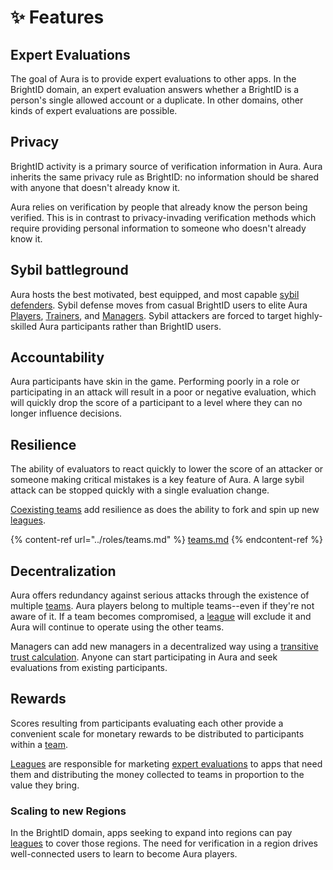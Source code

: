# ✨ Features

## Expert Evaluations

The goal of Aura is to provide expert evaluations to other apps. In the BrightID domain, an expert evaluation answers whether a BrightID is a person's single allowed account or a duplicate. In other domains, other kinds of expert evaluations are possible.

## Privacy

BrightID activity is a primary source of verification information in Aura. Aura inherits the same privacy rule as BrightID: no information should be shared with anyone that doesn't already know it.

Aura relies on verification by people that already know the person being verified. This is in contrast to privacy-invading verification methods which require providing personal information to someone who doesn't already know it.

## Sybil battleground <a href="#sybil-battleground" id="sybil-battleground"></a>

Aura hosts the best motivated, best equipped, and most capable [sybil defenders](https://en.wikipedia.org/wiki/Sybil_attack). Sybil defense moves from casual BrightID users to elite Aura [Players](broken-reference), [Trainers](../roles/trainers.md), and [Managers](../roles/managers.md). Sybil attackers are forced to target highly-skilled Aura participants rather than BrightID users.

## Accountability

Aura participants have skin in the game. Performing poorly in a role or participating in an attack will result in a poor or negative evaluation, which will quickly drop the score of a participant to a level where they can no longer influence decisions.

## Resilience

The ability of evaluators to react quickly to lower the score of an attacker or someone making critical mistakes is a key feature of Aura. A large sybil attack can be stopped quickly with a single evaluation change.

[Coexisting teams](../roles/teams.md) add resilience as does the ability to fork and spin up new [leagues](../roles/teams.md#leagues).

{% content-ref url="../roles/teams.md" %}
[teams.md](../roles/teams.md)
{% endcontent-ref %}

## Decentralization

Aura offers redundancy against serious attacks through the existence of multiple [teams](../roles/teams.md). Aura players belong to multiple teams--even if they're not aware of it. If a team becomes compromised, a [league](../roles/teams.md#leagues) will exclude it and Aura will continue to operate using the other teams.

Managers can add new managers in a decentralized way using a [transitive trust calculation](../roles/managers.md#manager-scores). Anyone can start participating in Aura and seek evaluations from existing participants.

## Rewards

Scores resulting from participants evaluating each other provide a convenient scale for monetary rewards to be distributed to participants within a [team](../roles/teams.md).

[Leagues](../roles/teams.md#leagues) are responsible for marketing [expert evaluations](how-aura-works.md#expert-evaluations) to apps that need them and distributing the money collected to teams in proportion to the value they bring.

### Scaling to new Regions

In the BrightID domain, apps seeking to expand into regions can pay [leagues](../roles/teams.md#leagues) to cover those regions. The need for verification in a region drives well-connected users to learn to become Aura players.&#x20;
